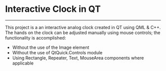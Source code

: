 # Interactive Clock in QT
---
This project is a an interactive analog clock created in QT using QML & C++. The hands on the clock can be adjusted manually using mouse controls; 
the functionality is accomplished:
- Without the use of the Image element
- Without the use of QtQuick.Controls module
- Using Rectangle, Repeater, Text, MouseArea components where applicable
